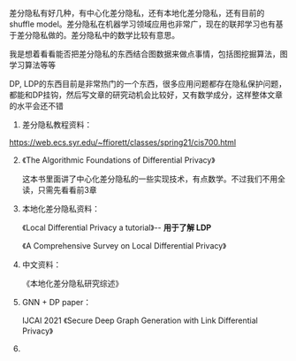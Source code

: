 差分隐私有好几种，有中心化差分隐私，还有本地化差分隐私，还有目前的shuffle model。差分隐私在机器学习领域应用也非常广，现在的联邦学习也有基于差分隐私做的。差分隐私中的数学比较有意思。

我是想着看看能否把差分隐私的东西结合图数据来做点事情，包括图挖掘算法，图学习算法等等

DP, LDP的东西目前是非常热门的一个东西，很多应用问题都存在隐私保护问题，都能和DP挂钩，然后写文章的研究动机会比较好，又有数学成分，这样整体文章的水平会还不错

1. 差分隐私教程资料：

https://web.ecs.syr.edu/~ffiorett/classes/spring21/cis700.html

2. 《The Algorithmic Foundations of Differential Privacy》

   这本书里面讲了中心化差分隐私的一些实现技术，有点数学。不过我们不用全读，只需先看看前3章

3. 本地化差分隐私资料：

   《Local Differential Privacy a tutorial》-- **用于了解 LDP**

   《A Comprehensive Survey on Local Differential Privacy》

4. 中文资料：

   《本地化差分隐私研究综述》

5. GNN + DP paper：

   IJCAI 2021 《Secure Deep Graph Generation with Link Differential Privacy》

6. 